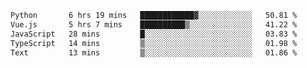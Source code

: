<!--START_SECTION:waka-->

```txt
Python       6 hrs 19 mins   ████████████▓░░░░░░░░░░░░   50.81 %
Vue.js       5 hrs 7 mins    ██████████▒░░░░░░░░░░░░░░   41.22 %
JavaScript   28 mins         █░░░░░░░░░░░░░░░░░░░░░░░░   03.83 %
TypeScript   14 mins         ▒░░░░░░░░░░░░░░░░░░░░░░░░   01.98 %
Text         13 mins         ▒░░░░░░░░░░░░░░░░░░░░░░░░   01.86 %
```

<!--END_SECTION:waka-->
